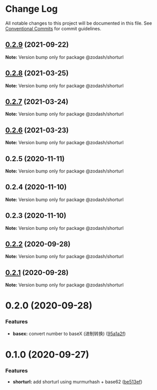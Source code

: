 # Change Log

All notable changes to this project will be documented in this file.
See [Conventional Commits](https://conventionalcommits.org) for commit guidelines.

## [0.2.9](https://github.com/zcorky/zodash/compare/@zodash/shorturl@0.2.8...@zodash/shorturl@0.2.9) (2021-09-22)

**Note:** Version bump only for package @zodash/shorturl





## [0.2.8](https://github.com/zcorky/zodash/compare/@zodash/shorturl@0.2.7...@zodash/shorturl@0.2.8) (2021-03-25)

**Note:** Version bump only for package @zodash/shorturl





## [0.2.7](https://github.com/zcorky/zodash/compare/@zodash/shorturl@0.2.6...@zodash/shorturl@0.2.7) (2021-03-24)

**Note:** Version bump only for package @zodash/shorturl





## [0.2.6](https://github.com/zcorky/zodash/compare/@zodash/shorturl@0.2.5...@zodash/shorturl@0.2.6) (2021-03-23)

**Note:** Version bump only for package @zodash/shorturl





## 0.2.5 (2020-11-11)

**Note:** Version bump only for package @zodash/shorturl





## 0.2.4 (2020-11-10)

**Note:** Version bump only for package @zodash/shorturl





## 0.2.3 (2020-11-10)

**Note:** Version bump only for package @zodash/shorturl





## [0.2.2](https://github.com/zcorky/zodash/compare/@zodash/shorturl@0.2.1...@zodash/shorturl@0.2.2) (2020-09-28)

**Note:** Version bump only for package @zodash/shorturl





## [0.2.1](https://github.com/zcorky/zodash/compare/@zodash/shorturl@0.2.0...@zodash/shorturl@0.2.1) (2020-09-28)

**Note:** Version bump only for package @zodash/shorturl





# 0.2.0 (2020-09-28)


### Features

* **basex:** convert number to baseX (进制转换) ([95a1a2f](https://github.com/zcorky/zodash/commit/95a1a2f361d73de5caa3b8e297c1643e97e40983))





# 0.1.0 (2020-09-27)


### Features

* **shorturl:** add shorturl using murmurhash + base62 ([be513ef](https://github.com/zcorky/zodash/commit/be513ef80de2e8ca41f1557691ffe7bd86094cc7))
